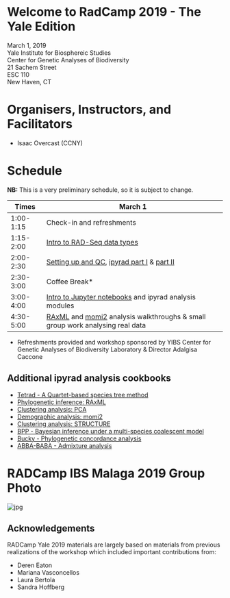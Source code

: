 # Welcome to RadCamp 2019 - The Yale Edition

March 1, 2019  
Yale Institute for Biosphereic Studies  
Center for Genetic Analyses of Biodiversity  
21 Sachem Street  
ESC 110  
New Haven, CT  

# Organisers, Instructors, and Facilitators

  - Isaac Overcast (CCNY)

# Schedule

__NB:__ This is a very preliminary schedule, so it is subject to change.

Times           | March 1 |
-----           | ------ |
1:00-1:15       | Check-in and refreshments |
1:15-2:00      | [Intro to RAD-Seq data types](http://eaton-lab.org/slides/workshop/part1/index.html#/) |
2:00-2:30     | [Setting up and QC](01_setup_qc.md), [ipyrad part I](02_ipyrad_partI_CLI.md) & [part II](03_ipyrad_partII_CLI.md)|
2:30-3:00     | Coffee Break\* |
3:00-4:00     | [Intro to Jupyter notebooks](https://eaton-lab.org/slides/workshop/part2/index.html#/) and ipyrad analysis modules|
4:30-5:00     | [RAxML](06_RAxML_API.md) and [momi2](07_momi2_API.md) analysis walkthroughs & small group work analysing real data |

* Refreshments provided and workshop sponsored by YIBS Center for Genetic Analyses of Biodiversity Laboratory & Director Adalgisa Caccone

## Additional ipyrad analysis cookbooks
* [Tetrad - A Quartet-based species tree method](https://nbviewer.jupyter.org/github/dereneaton/ipyrad/blob/master/tests/cookbook-tetrad.ipynb)
* [Phylogenetic inference: RAxML](06_RAxML_API.md)
* [Clustering analysis: PCA](04_PCA_API.md)
* [Demographic analysis: momi2](07_momi2_API.md)
* [Clustering analysis: STRUCTURE](05_STRUCTURE_API.md)
* [BPP - Bayesian inference under a multi-species coalescent model](https://nbviewer.jupyter.org/github/dereneaton/ipyrad/blob/master/tests/cookbook-bpp-species-delimitation.ipynb)
* [Bucky - Phylogenetic concordance analysis](https://nbviewer.jupyter.org/github/dereneaton/ipyrad/blob/master/tests/cookbook-bucky.ipynb)
* [ABBA-BABA - Admixture analysis](https://nbviewer.jupyter.org/github/dereneaton/ipyrad/blob/master/tests/cookbook-abba-baba.ipynb)

# RADCamp IBS Malaga 2019 Group Photo
![jpg](RADCamp-IBS2019.jpg)

## Acknowledgements
RADCamp Yale 2019 materials are largely based on materials from previous realizations of the workshop which included important contributions from:
* Deren Eaton
* Mariana Vasconcellos
* Laura Bertola
* Sandra Hoffberg
